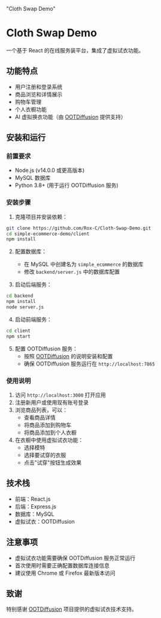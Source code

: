 "Cloth Swap Demo" 

# Cloth Swap Demo

一个基于 React 的在线服务装平台，集成了虚拟试衣功能。

## 功能特点

- 用户注册和登录系统
- 商品浏览和详情展示
- 购物车管理
- 个人衣橱功能
- AI 虚拟换衣功能（由 [OOTDiffusion](https://github.com/levihsu/OOTDiffusion) 提供支持）

## 安装和运行

### 前置要求

- Node.js (v14.0.0 或更高版本)
- MySQL 数据库
- Python 3.8+ (用于运行 OOTDiffusion 服务)

### 安装步骤

1. 克隆项目并安装依赖：
```bash
git clone https://github.com/Rox-C/Cloth-Swap-Demo.git
cd simple-ecommerce-demo/client
npm install
```

2. 配置数据库：
   - 在 MySQL 中创建名为 `simple_ecommerce` 的数据库
   - 修改 `backend/server.js` 中的数据库配置

3. 启动后端服务：
```bash
cd backend
npm install
node server.js
```

4. 启动前端服务：
```bash
cd client
npm start
```

5. 配置 OOTDiffusion 服务：
   - 按照 [OOTDiffusion](https://github.com/levihsu/OOTDiffusion) 的说明安装和配置
   - 确保 OOTDiffusion 服务运行在 `http://localhost:7865`

### 使用说明

1. 访问 `http://localhost:3000` 打开应用
2. 注册新用户或使用现有账号登录
3. 浏览商品列表，可以：
   - 查看商品详情
   - 将商品添加到购物车
   - 将商品添加到个人衣橱
4. 在衣橱中使用虚拟试衣功能：
   - 选择模特
   - 选择要试穿的衣服
   - 点击"试穿"按钮生成效果

## 技术栈

- 前端：React.js
- 后端：Express.js
- 数据库：MySQL
- 虚拟试衣：OOTDiffusion

## 注意事项

- 虚拟试衣功能需要确保 OOTDiffusion 服务正常运行
- 首次使用时需要正确配置数据库连接信息
- 建议使用 Chrome 或 Firefox 最新版本访问

## 致谢

特别感谢 [OOTDiffusion](https://github.com/levihsu/OOTDiffusion) 项目提供的虚拟试衣技术支持。